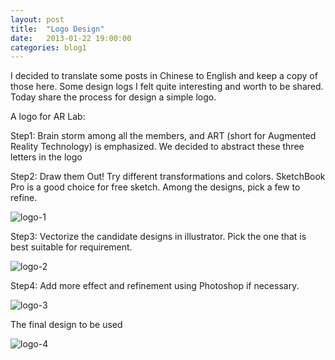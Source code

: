 ```yaml
---
layout: post
title:  "Logo Design"
date:   2013-01-22 19:00:00
categories: blog1
---
```


I decided to translate some posts in Chinese to English and keep a copy of those here. Some design logs I felt quite interesting and worth to be shared. Today share the process for design a simple logo.

A logo for AR Lab:

Step1: Brain storm among all the members, and ART (short for Augmented Reality Technology) is emphasized. We decided to abstract these three letters in the logo

Step2: Draw them Out! Try different transformations and colors. SketchBook Pro is a good choice for free sketch. Among the designs, pick a few to refine.

![logo-1](https://s3.ap-southeast-1.amazonaws.com/littlecheesecake.me/blog-post/blog1/archive/16905734478_db8c173ace_z.jpg)

Step3: Vectorize the candidate designs in illustrator. Pick the one that is best suitable for requirement.

![logo-2](https://s3.ap-southeast-1.amazonaws.com/littlecheesecake.me/blog-post/blog1/archive/16907303839_96dba560eb_z.jpg)

Step4: Add more effect and refinement using Photoshop if necessary.

![logo-3](https://s3.ap-southeast-1.amazonaws.com/littlecheesecake.me/blog-post/blog1/archive/17092820451_d603dfa9ff_z.jpg)

The final design to be used

![logo-4](https://s3.ap-southeast-1.amazonaws.com/littlecheesecake.me/blog-post/blog1/archive/16471065614_7ca0d41030_m.jpg)